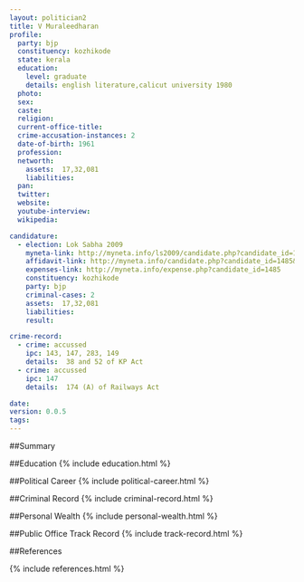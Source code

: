 ```yaml
---
layout: politician2
title: V Muraleedharan
profile: 
  party: bjp
  constituency: kozhikode
  state: kerala
  education: 
    level: graduate
    details: english literature,calicut university 1980
  photo: 
  sex: 
  caste: 
  religion: 
  current-office-title: 
  crime-accusation-instances: 2
  date-of-birth: 1961
  profession: 
  networth: 
    assets:  17,32,081
    liabilities: 
  pan: 
  twitter: 
  website: 
  youtube-interview: 
  wikipedia: 

candidature: 
  - election: Lok Sabha 2009
    myneta-link: http://myneta.info/ls2009/candidate.php?candidate_id=1485
    affidavit-link: http://myneta.info/candidate.php?candidate_id=1485&scan=original
    expenses-link: http://myneta.info/expense.php?candidate_id=1485
    constituency: kozhikode 
    party: bjp
    criminal-cases: 2
    assets:  17,32,081
    liabilities: 
    result:  

crime-record: 
  - crime: accussed
    ipc: 143, 147, 283, 149
    details:  38 and 52 of KP Act  
  - crime: accussed
    ipc: 147
    details:  174 (A) of Railways Act  

date: 
version: 0.0.5
tags: 
---
```

##Summary


##Education
{% include education.html %}


##Political Career
{% include political-career.html %}


##Criminal Record
{% include criminal-record.html %}


##Personal Wealth
{% include personal-wealth.html %}


##Public Office Track Record
{% include track-record.html %}


##References


{% include references.html %}
